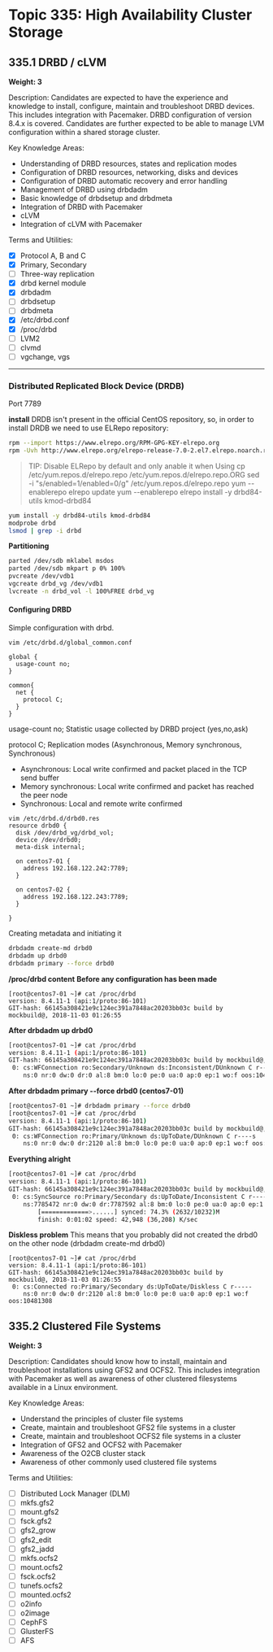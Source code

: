 # Topic 335: High Availability Cluster Storage

## 335.1 DRBD / cLVM

**Weight: 3**

Description: Candidates are expected to have the experience and knowledge to install, configure, maintain and troubleshoot DRBD devices. This includes integration with Pacemaker. DRBD configuration of version 8.4.x is covered. Candidates are further expected to be able to manage LVM configuration within a shared storage cluster.

Key Knowledge Areas:

- Understanding of DRBD resources, states and replication modes
- Configuration of DRBD resources, networking, disks and devices
- Configuration of DRBD automatic recovery and error handling
- Management of DRBD using drbdadm
- Basic knowledge of drbdsetup and drbdmeta
- Integration of DRBD with Pacemaker
- cLVM
- Integration of cLVM with Pacemaker

Terms and Utilities:

- [x] Protocol A, B and C
- [x] Primary, Secondary
- [ ] Three-way replication
- [x] drbd kernel module
- [x] drbdadm
- [ ] drbdsetup
- [ ] drbdmeta
- [x] /etc/drbd.conf
- [x] /proc/drbd
- [ ] LVM2
- [ ] clvmd
- [ ] vgchange, vgs
---
### Distributed Replicated Block Device (DRDB)

Port 7789

**install**
DRDB isn't present in the official CentOS repository, so, in order to install DRDB we need to use ELRepo repository:

```sh
rpm --import https://www.elrepo.org/RPM-GPG-KEY-elrepo.org
rpm -Uvh http://www.elrepo.org/elrepo-release-7.0-2.el7.elrepo.noarch.rpm
```

> TIP: Disable ELRepo by default and only anable it when Using
cp /etc/yum.repos.d/elrepo.repo /etc/yum.repos.d/elrepo.repo.ORG
sed -i "s/enabled=1/enabled=0/g" /etc/yum.repos.d/elrepo.repo
yum --enablerepo elrepo update
yum --enablerepo elrepo install -y drbd84-utils kmod-drbd84



```sh
yum install -y drbd84-utils kmod-drbd84
modprobe drbd
lsmod | grep -i drbd
```

**Partitioning**

```sh
parted /dev/sdb mklabel msdos
parted /dev/sdb mkpart p 0% 100%
pvcreate /dev/vdb1
vgcreate drbd_vg /dev/vdb1
lvcreate -n drbd_vol -l 100%FREE drbd_vg
```


#### Configuring DRBD

Simple configuration with drbd.

```SH
vim /etc/drbd.d/global_common.conf

global {
  usage-count no;
}

common{
  net {
    protocol C;
  }
}

```
usage-count no;   Statistic usage collected by DRBD project (yes,no,ask)

protocol C;  Replication modes (Asynchronous, Memory synchronous, Synchronous)
- Asynchronous: Local write confirmed and packet placed in the TCP send buffer
- Memory synchronous: Local write confirmed and packet has reached the peer node
- Synchronous: Local and remote write confirmed

```SHELL
vim /etc/drbd.d/drbd0.res
resource drbd0 {
  disk /dev/drbd_vg/drbd_vol;
  device /dev/drbd0;
  meta-disk internal;

  on centos7-01 {
    address 192.168.122.242:7789;
  }

  on centos7-02 {
    address 192.168.122.243:7789;
  }

}
```

Creating metadata and initiating it

```sh
drbdadm create-md drbd0
drbdadm up drbd0
drbdadm primary --force drbd0
```


**/proc/drbd content**
**Before any configuration has been made**
```SH
[root@centos7-01 ~]# cat /proc/drbd
version: 8.4.11-1 (api:1/proto:86-101)
GIT-hash: 66145a308421e9c124ec391a7848ac20203bb03c build by mockbuild@, 2018-11-03 01:26:55
```
**After drbdadm up drbd0**
```sh
[root@centos7-01 ~]# cat /proc/drbd
version: 8.4.11-1 (api:1/proto:86-101)
GIT-hash: 66145a308421e9c124ec391a7848ac20203bb03c build by mockbuild@, 2018-11-03 01:26:55
 0: cs:WFConnection ro:Secondary/Unknown ds:Inconsistent/DUnknown C r----s
    ns:0 nr:0 dw:0 dr:0 al:8 bm:0 lo:0 pe:0 ua:0 ap:0 ep:1 wo:f oos:10481308
```
**After drbdadm primary --force drbd0 (centos7-01)**
```sh
[root@centos7-01 ~]# drbdadm primary --force drbd0
[root@centos7-01 ~]# cat /proc/drbd
version: 8.4.11-1 (api:1/proto:86-101)
GIT-hash: 66145a308421e9c124ec391a7848ac20203bb03c build by mockbuild@, 2018-11-03 01:26:55
 0: cs:WFConnection ro:Primary/Unknown ds:UpToDate/DUnknown C r----s
    ns:0 nr:0 dw:0 dr:2120 al:8 bm:0 lo:0 pe:0 ua:0 ap:0 ep:1 wo:f oos:10481308
```
**Everything alright**
```sh
[root@centos7-01 ~]# cat /proc/drbd
version: 8.4.11-1 (api:1/proto:86-101)
GIT-hash: 66145a308421e9c124ec391a7848ac20203bb03c build by mockbuild@, 2018-11-03 01:26:55
 0: cs:SyncSource ro:Primary/Secondary ds:UpToDate/Inconsistent C r-----
    ns:7785472 nr:0 dw:0 dr:7787592 al:8 bm:0 lo:0 pe:0 ua:0 ap:0 ep:1 wo:f oos:2695836
        [=============>......] synced: 74.3% (2632/10232)M
        finish: 0:01:02 speed: 42,948 (36,208) K/sec
```

**Diskless problem**
This means that you probably did not created the drbd0 on the other node (drbdadm create-md drbd0)
```shell
[root@centos7-01 ~]# cat /proc/drbd
version: 8.4.11-1 (api:1/proto:86-101)
GIT-hash: 66145a308421e9c124ec391a7848ac20203bb03c build by mockbuild@, 2018-11-03 01:26:55
 0: cs:Connected ro:Primary/Secondary ds:UpToDate/Diskless C r-----
    ns:0 nr:0 dw:0 dr:2120 al:8 bm:0 lo:0 pe:0 ua:0 ap:0 ep:1 wo:f oos:10481308
```



## 335.2 Clustered File Systems

**Weight: 3**

Description: Candidates should know how to install, maintain and troubleshoot installations using GFS2 and OCFS2. This includes integration with Pacemaker as well as awareness of other clustered filesystems available in a Linux environment.

Key Knowledge Areas:

- Understand the principles of cluster file systems
- Create, maintain and troubleshoot GFS2 file systems in a cluster
- Create, maintain and troubleshoot OCFS2 file systems in a cluster
- Integration of GFS2 and OCFS2 with Pacemaker
- Awareness of the O2CB cluster stack
- Awareness of other commonly used clustered file systems

Terms and Utilities:

- [ ] Distributed Lock Manager (DLM)
- [ ] mkfs.gfs2
- [ ] mount.gfs2
- [ ] fsck.gfs2
- [ ] gfs2_grow
- [ ] gfs2_edit
- [ ] gfs2_jadd
- [ ] mkfs.ocfs2
- [ ] mount.ocfs2
- [ ] fsck.ocfs2
- [ ] tunefs.ocfs2
- [ ] mounted.ocfs2
- [ ] o2info
- [ ] o2image
- [ ] CephFS
- [ ] GlusterFS
- [ ] AFS
